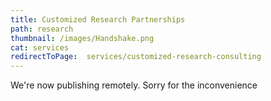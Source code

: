 ```yaml
---
title: Customized Research Partnerships
path: research
thumbnail: /images/Handshake.png
cat: services
redirectToPage:  services/customized-research-consulting
---
```

We're now publishing remotely. Sorry for the inconvenience